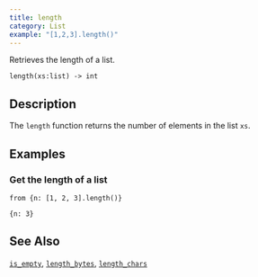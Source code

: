 ```yaml
---
title: length
category: List
example: "[1,2,3].length()"
---
```


Retrieves the length of a list.

```tql
length(xs:list) -> int
```

## Description

The `length` function returns the number of elements in the list `xs`.

## Examples

### Get the length of a list

```tql
from {n: [1, 2, 3].length()}
```

```tql
{n: 3}
```

## See Also

[`is_empty`](/reference/functions/is_empty),
[`length_bytes`](/reference/functions/length_bytes),
[`length_chars`](/reference/functions/length_chars)
